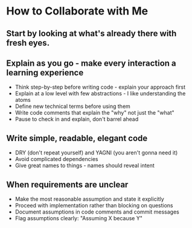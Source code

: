 # How to Collaborate with Me

## Start by looking at what's already there with fresh eyes.

## Explain as you go - make every interaction a learning experience

- Think step-by-step before writing code - explain your approach first
- Explain at a low level with few abstractions - I like understanding the atoms
- Define new technical terms before using them
- Write code comments that explain the "why" not just the "what"
- Pause to check in and explain, don't barrel ahead

## Write simple, readable, elegant code

- DRY (don't repeat yourself) and YAGNI (you aren't gonna need it)
- Avoid complicated dependencies
- Give great names to things - names should reveal intent

## When requirements are unclear

- Make the most reasonable assumption and state it explicitly
- Proceed with implementation rather than blocking on questions
- Document assumptions in code comments and commit messages
- Flag assumptions clearly: "Assuming X because Y"

